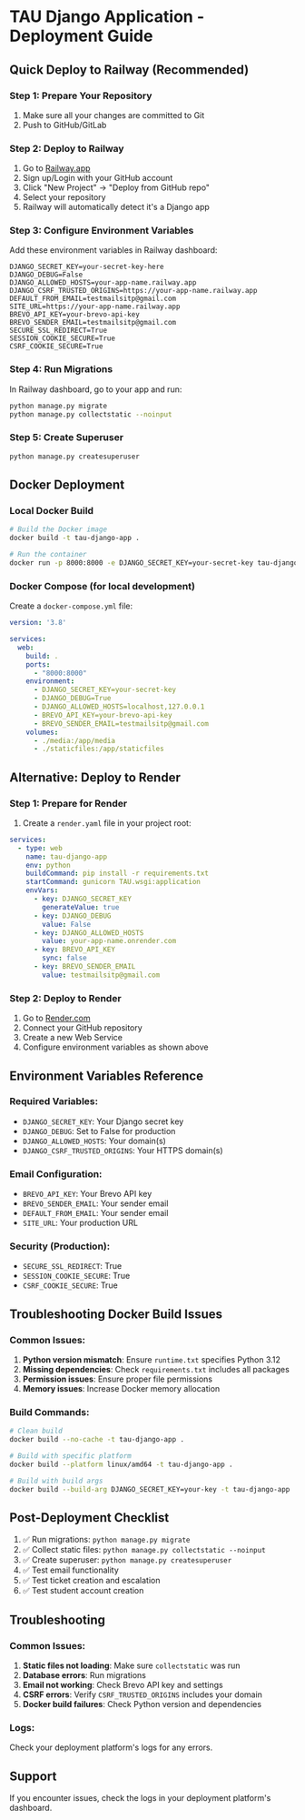 # TAU Django Application - Deployment Guide

## Quick Deploy to Railway (Recommended)

### Step 1: Prepare Your Repository
1. Make sure all your changes are committed to Git
2. Push to GitHub/GitLab

### Step 2: Deploy to Railway
1. Go to [Railway.app](https://railway.app)
2. Sign up/Login with your GitHub account
3. Click "New Project" → "Deploy from GitHub repo"
4. Select your repository
5. Railway will automatically detect it's a Django app

### Step 3: Configure Environment Variables
Add these environment variables in Railway dashboard:

```
DJANGO_SECRET_KEY=your-secret-key-here
DJANGO_DEBUG=False
DJANGO_ALLOWED_HOSTS=your-app-name.railway.app
DJANGO_CSRF_TRUSTED_ORIGINS=https://your-app-name.railway.app
DEFAULT_FROM_EMAIL=testmailsitp@gmail.com
SITE_URL=https://your-app-name.railway.app
BREVO_API_KEY=your-brevo-api-key
BREVO_SENDER_EMAIL=testmailsitp@gmail.com
SECURE_SSL_REDIRECT=True
SESSION_COOKIE_SECURE=True
CSRF_COOKIE_SECURE=True
```

### Step 4: Run Migrations
In Railway dashboard, go to your app and run:
```bash
python manage.py migrate
python manage.py collectstatic --noinput
```

### Step 5: Create Superuser
```bash
python manage.py createsuperuser
```

## Docker Deployment

### Local Docker Build
```bash
# Build the Docker image
docker build -t tau-django-app .

# Run the container
docker run -p 8000:8000 -e DJANGO_SECRET_KEY=your-secret-key tau-django-app
```

### Docker Compose (for local development)
Create a `docker-compose.yml` file:

```yaml
version: '3.8'

services:
  web:
    build: .
    ports:
      - "8000:8000"
    environment:
      - DJANGO_SECRET_KEY=your-secret-key
      - DJANGO_DEBUG=True
      - DJANGO_ALLOWED_HOSTS=localhost,127.0.0.1
      - BREVO_API_KEY=your-brevo-api-key
      - BREVO_SENDER_EMAIL=testmailsitp@gmail.com
    volumes:
      - ./media:/app/media
      - ./staticfiles:/app/staticfiles
```

## Alternative: Deploy to Render

### Step 1: Prepare for Render
1. Create a `render.yaml` file in your project root:

```yaml
services:
  - type: web
    name: tau-django-app
    env: python
    buildCommand: pip install -r requirements.txt
    startCommand: gunicorn TAU.wsgi:application
    envVars:
      - key: DJANGO_SECRET_KEY
        generateValue: true
      - key: DJANGO_DEBUG
        value: False
      - key: DJANGO_ALLOWED_HOSTS
        value: your-app-name.onrender.com
      - key: BREVO_API_KEY
        sync: false
      - key: BREVO_SENDER_EMAIL
        value: testmailsitp@gmail.com
```

### Step 2: Deploy to Render
1. Go to [Render.com](https://render.com)
2. Connect your GitHub repository
3. Create a new Web Service
4. Configure environment variables as shown above

## Environment Variables Reference

### Required Variables:
- `DJANGO_SECRET_KEY`: Your Django secret key
- `DJANGO_DEBUG`: Set to False for production
- `DJANGO_ALLOWED_HOSTS`: Your domain(s)
- `DJANGO_CSRF_TRUSTED_ORIGINS`: Your HTTPS domain(s)

### Email Configuration:
- `BREVO_API_KEY`: Your Brevo API key
- `BREVO_SENDER_EMAIL`: Your sender email
- `DEFAULT_FROM_EMAIL`: Your sender email
- `SITE_URL`: Your production URL

### Security (Production):
- `SECURE_SSL_REDIRECT`: True
- `SESSION_COOKIE_SECURE`: True
- `CSRF_COOKIE_SECURE`: True

## Troubleshooting Docker Build Issues

### Common Issues:
1. **Python version mismatch**: Ensure `runtime.txt` specifies Python 3.12
2. **Missing dependencies**: Check `requirements.txt` includes all packages
3. **Permission issues**: Ensure proper file permissions
4. **Memory issues**: Increase Docker memory allocation

### Build Commands:
```bash
# Clean build
docker build --no-cache -t tau-django-app .

# Build with specific platform
docker build --platform linux/amd64 -t tau-django-app .

# Build with build args
docker build --build-arg DJANGO_SECRET_KEY=your-key -t tau-django-app .
```

## Post-Deployment Checklist

1. ✅ Run migrations: `python manage.py migrate`
2. ✅ Collect static files: `python manage.py collectstatic --noinput`
3. ✅ Create superuser: `python manage.py createsuperuser`
4. ✅ Test email functionality
5. ✅ Test ticket creation and escalation
6. ✅ Test student account creation

## Troubleshooting

### Common Issues:
1. **Static files not loading**: Make sure `collectstatic` was run
2. **Database errors**: Run migrations
3. **Email not working**: Check Brevo API key and settings
4. **CSRF errors**: Verify `CSRF_TRUSTED_ORIGINS` includes your domain
5. **Docker build failures**: Check Python version and dependencies

### Logs:
Check your deployment platform's logs for any errors.

## Support
If you encounter issues, check the logs in your deployment platform's dashboard. 